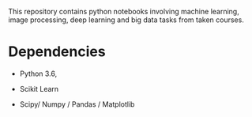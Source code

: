
This repository contains python notebooks involving machine learning, image processing, deep learning and big data tasks from taken courses.

# Dependencies
  
  - Python  3.6, 
  
  - Scikit Learn

  - Scipy/ Numpy / Pandas / Matplotlib